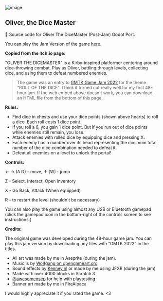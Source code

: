 
![image](https://user-images.githubusercontent.com/91392083/183740467-55673247-b81d-4f30-824c-6853eed07575.png)

## Oliver, the Dice Master
🎲 Source code for Oliver The DiceMaster (Post-Jam) Godot Port.

You can play the Jam Version of the game [here.](https://joshpinto6.itch.io/oliver-the-dice-master)

**Copied from the itch.io page:**

"OLIVER THE DICEMASTER" is a  Kirby-inspired platformer centering around dice-throwing combat. Play as Oliver, battling through levels, collecting dice, and using them to defeat numbered enemies. 

> The game was an entry to [GMTK Game Jam 2022](https://itch.io/jam/gmtk-jam-2022) for the theme "ROLL OF THE DICE". I think it turned out really well for my first 48-hour jam. 
If the web embed above doesn't work, you can download an HTML file from the bottom of this page.

**Rules:**

- Find dice in chests and use your dice points (shown above hearts) to roll a dice. Each roll costs 1 dice point.
- If you roll a 6, you gain 1 dice point. But if you run out of dice points while enemies still remain, you lose.
- Attack enemies with rolled dice by equipping dice and pressing X.
- Each enemy has a number over its head representing the minimum total number of the dice combination needed to defeat it.
- Defeat all enemies on a level to unlock the portal!

**Controls:**

←  →  (A D) -  move,  ↑  (W) - jump 

Z - Select, Interact, Open Inventory

X - Go Back, Attack (When equipped)

R - to restart the level (shouldn't be necessary)

You can also play the game using almost any USB or Bluetooth gamepad (click the gamepad icon in the bottom-right of the controls screen to see instructions.)

**Credits:**

The original game was developed during the 48-hour game jam. You can play this jam version by downloading any files with "GMTK 2022" in the titles.

- All art was made by me in Aseprite (during the jam).
- Music is by [Wolfgang on opengameart.org](https://opengameart.org/users/wolfgang)
- Sound effects by [Kenney.nl](kenney.nl) or made by me using JFXR (during the jam)
- Made with over 4000 blocks in Scratch 3
- [@awesomeosep](http://scratch.mit.edu/users/awesomeosep) for help with playtesting
- Banner art made by me in FireAlpaca

I would highly appreciate it if you rated the game. <3

